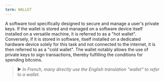 ```yaml
---
term: WALLET
---
```


A software tool specifically designed to secure and manage a user's private keys. If the wallet is stored and managed on a software device itself installed on a versatile machine, it is referred to as a "hot wallet". Conversely, if it is stored in software, itself installed on a dedicated hardware device solely for this task and not connected to the internet, it is then referred to as a "cold wallet". The wallet notably allows the use of private keys to sign transactions, thereby fulfilling the conditions for spending bitcoins.

> ► *In French, many directly use the English translation "wallet" to refer to a wallet.*